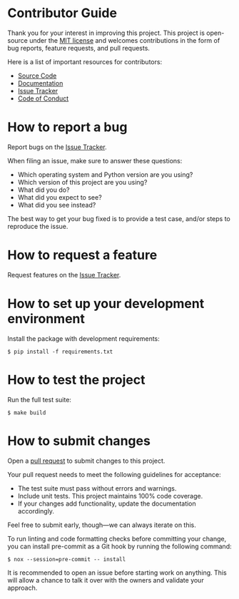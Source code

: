 # Contributor Guide

Thank you for your interest in improving this project.
This project is open-source under the [MIT license] and
welcomes contributions in the form of bug reports, feature requests, and pull requests.

Here is a list of important resources for contributors:

- [Source Code]
- [Documentation]
- [Issue Tracker]
- [Code of Conduct]

[mit license]: https://opensource.org/licenses/mit
[source code]: https://github.com/ylab-hi/yanglab-guide
[documentation]: https://yanglab-guide.readthedocs.io/
[issue tracker]: https://github.com/ylab-hi/yanglab-guide/issues

# How to report a bug

Report bugs on the [Issue Tracker].

When filing an issue, make sure to answer these questions:

- Which operating system and Python version are you using?
- Which version of this project are you using?
- What did you do?
- What did you expect to see?
- What did you see instead?

The best way to get your bug fixed is to provide a test case,
and/or steps to reproduce the issue.

# How to request a feature

Request features on the [Issue Tracker].

# How to set up your development environment

Install the package with development requirements:

```console
$ pip install -f requirements.txt
```

# How to test the project

Run the full test suite:

```console
$ make build
```

# How to submit changes

Open a [pull request] to submit changes to this project.

Your pull request needs to meet the following guidelines for acceptance:

- The test suite must pass without errors and warnings.
- Include unit tests. This project maintains 100% code coverage.
- If your changes add functionality, update the documentation accordingly.

Feel free to submit early, though—we can always iterate on this.

To run linting and code formatting checks before committing your change, you can install pre-commit as a Git hook by running the following command:

```console
$ nox --session=pre-commit -- install
```

It is recommended to open an issue before starting work on anything.
This will allow a chance to talk it over with the owners and validate your approach.

[pull request]: https://github.com/ylab-hi/yanglab-guide/pulls

<!-- github-only -->

[code of conduct]: CODE_OF_CONDUCT.md
